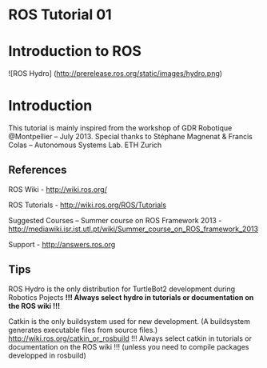 # ROS Tutorial 01

# Introduction to ROS
![ROS Hydro]
(http://prerelease.ros.org/static/images/hydro.png)

# Introduction
This tutorial is mainly inspired from the workshop of GDR Robotique @Montpellier – July 2013.
Special thanks to Stéphane Magnenat & Francis Colas – Autonomous Systems Lab. ETH Zurich

## References
ROS Wiki - http://wiki.ros.org/

ROS Tutorials - http://wiki.ros.org/ROS/Tutorials

Suggested Courses – Summer course on ROS Framework 2013 - http://mediawiki.isr.ist.utl.pt/wiki/Summer_course_on_ROS_framework_2013

Support - http://answers.ros.org

## Tips
ROS Hydro is the only distribution for TurtleBot2 development during Robotics Pojects
**!!! Always select hydro in tutorials or documentation on the ROS wiki !!!**

Catkin is the only buildsystem used for new development.
(A buildsystem generates executable files from source files.)
http://wiki.ros.org/catkin_or_rosbuild
!!! Always select catkin in tutorials or documentation on the ROS wiki !!!
(unless you need to compile packages developped in rosbuild)

